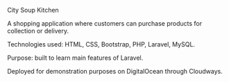 City Soup Kitchen

A shopping application where customers can purchase products for collection or delivery.

Technologies used: HTML, CSS, Bootstrap, PHP, Laravel, MySQL.

Purpose: built to learn main features of Laravel.

Deployed for demonstration purposes on DigitalOcean through Cloudways.
